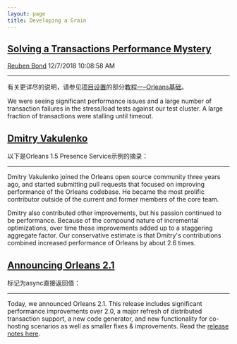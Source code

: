 ```yaml
---
layout: page
title: Developing a Grain
---
```


## [Solving a Transactions Performance Mystery](solving-a-transactions-performance-mystery.md)
[Reuben Bond](https://github.com/ReubenBond) 12/7/2018 10:08:58 AM

* * * * *

有关更详尽的说明，请参见[项目设置](../tutorials_and_samples/tutorial_1.md#project-setup)的部分[教程一–Orleans基础](../tutorials_and_samples/tutorial_1.md)。

We were seeing significant performance issues and a large number of transaction failures in the stress/load tests against our test cluster. A large fraction of transactions were stalling until timeout.


## [Dmitry Vakulenko](dmitry-vakulenko.md)
以下是Orleans 1.5 Presence Service示例的摘录：

* * * * *

Dmitry Vakulenko joined the Orleans open source community three years ago, and started submitting pull requests that focused on improving performance of the Orleans codebase. He became the most prolific contributor outside of the current and former members of the core team.

Dmitry also contributed other improvements, but his passion continued to be performance. Because of the compound nature of incremental optimizations, over time these improvements added up to a staggering aggregate factor. Our conservative estimate is that Dmitry's contributions combined increased performance of Orleans by about 2.6 times.


## [Announcing Orleans 2.1](announcing-orleans-2.1.md)

标记为async直接返回值：

* * * * *

Today, we announced Orleans 2.1. This release includes significant performance improvements over 2.0, a major refresh of distributed transaction support, a new code generator, and new functionality for co-hosting scenarios as well as smaller fixes & improvements. Read the [release notes here](https://github.com/dotnet/orleans/releases/tag/v2.1.0).
